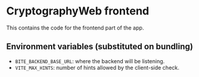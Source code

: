 # CryptographyWeb frontend
This contains the code for the frontend part of the app.

## Environment variables (substituted on bundling)
- `BITE_BACKEND_BASE_URL`: where the backend will be listening.
- `VITE_MAX_HINTS`: number of hints allowed by the client-side check.
